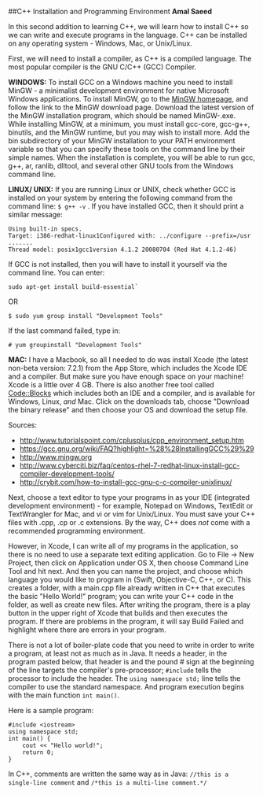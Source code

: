 ##C++ Installation and Programming Environment
**Amal Saeed**




In this second addition to learning C++, we will learn how to install C++ so we can write and execute programs in the language. C++ can be installed on any operating system - Windows, Mac, or Unix/Linux. 

First, we will need to install a compiler, as C++ is a compiled language. The most popular compiler is the GNU C/C++ (GCC) Compiler. 

**WINDOWS:** To install GCC on a Windows machine you need to install MinGW - a minimalist development environment for native Microsoft Windows applications. To install MinGW, go to the [MinGW homepage](www.mingw.org), and follow the link to the MinGW download page. Download the latest version of the MinGW installation program, which should be named MinGW-<version>.exe. While installing MinGW, at a minimum, you must install gcc-core, gcc-g++, binutils, and the MinGW runtime, but you may wish to install more. Add the bin subdirectory of your MinGW installation to your PATH environment variable so that you can specify these tools on the command line by their simple names. When the installation is complete, you will be able to run gcc, g++, ar, ranlib, dlltool, and several other GNU tools from the Windows command line.

**LINUX/ UNIX:** If you are running Linux or UNIX, check whether GCC is installed on your system by entering the following command from the command line: `$ g++ -v` . If you have installed GCC, then it should print a similar message:
``````
Using built-in specs.
Target: i386-redhat-linux1Configured with: ../configure --prefix=/usr .......
Thread model: posix1gcc1version 4.1.2 20080704 (Red Hat 4.1.2-46)
``````

If GCC is not installed, then you will have to install it yourself via the command line. You can enter: 
```
sudo apt-get install build-essential`
```
OR
````
$ sudo yum group install "Development Tools"
`````

If the last command failed, type in: 
````
# yum groupinstall "Development Tools"
`````


**MAC:** I have a Macbook, so all I needed to do was install Xcode (the latest non-beta version: 7.2.1) from the App Store, which includes the Xcode IDE and a compiler. But make sure you have enough space on your machine! Xcode is a little over 4 GB. There is also another free tool called [Code::Blocks](http://www.codeblocks.org/) which includes both an IDE and a compiler, and is available for Windows, Linux, *and* Mac. Click on the downloads tab, choose "Download the binary release" and then choose your OS and download the setup file.

Sources:
- http://www.tutorialspoint.com/cplusplus/cpp_environment_setup.htm
- https://gcc.gnu.org/wiki/FAQ?highlight=%28%28InstallingGCC%29%29
- http://www.mingw.org
- http://www.cyberciti.biz/faq/centos-rhel-7-redhat-linux-install-gcc-compiler-development-tools/
- http://crybit.com/how-to-install-gcc-gnu-c-c-compiler-unixlinux/

Next, choose a text editor to type your programs in as your IDE (integrated development environment) - for example, Notepad on Windows, TextEdit or TextWrangler for Mac, and vi or vim for Unix/Linux. You must save your C++ files with .cpp, .cp or .c extensions. By the way, C++ does *not* come with a recommended programming environment.

However, in Xcode, I can write all of my programs in the application, so there is no need to use a separate text editing application. Go to File -> New Project, then click on Application under OS X, then choose Command Line Tool and hit next. And then you can name the project, and choose which language you would like to program in (Swift, Objective-C, C++, or C). This creates a folder, with a main.cpp file already written in C++ that executes the basic "Hello World!" program; you can write your C++ code in the folder, as well as create new files. After writing the program, there is a play button in the upper right of Xcode that builds and then executes the program. If there are problems in the program, it will say Build Failed and highlight where there are errors in your program.

There is not a lot of boiler-plate code that you need to write in order to write a program, at least not as much as in Java. It needs a header, in the program pasted below, that header is <iostream> and the pound # sign at the beginning of the line targets the compiler's pre-processor; `#include` tells the processor to include the <iostream> header. The `using namespace std;` line tells the compiler to use the standard namespace. And program execution begins with the main function `int main()`. 

Here is a sample program:
`````
#include <iostream>
using namespace std;
int main() {
    cout << "Hello world!";
    return 0;
}
`````

In C++, comments are written the same way as in Java: `//this is a single-line comment` and `/*this is a multi-line comment.*/`
